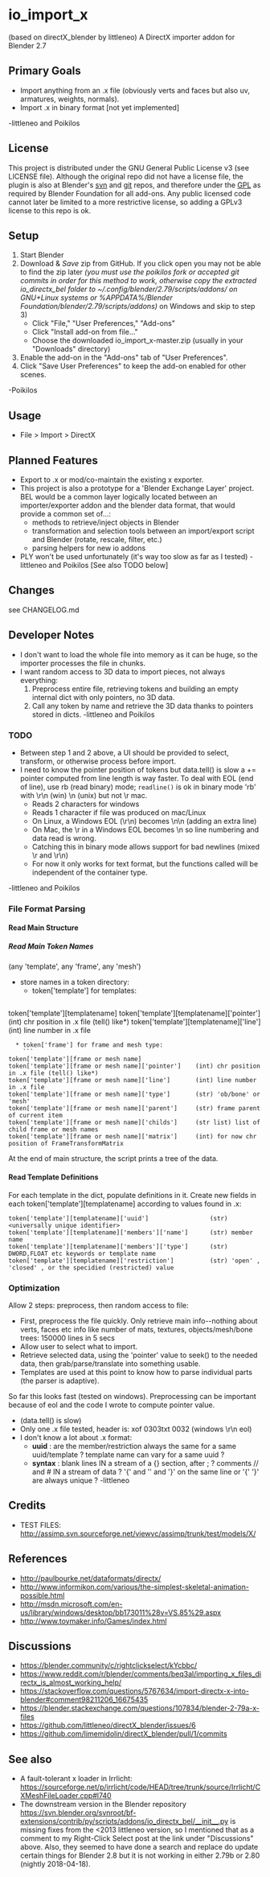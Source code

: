 # io_import_x
(based on directX_blender by littleneo)
A DirectX importer addon for Blender 2.7

## Primary Goals

* Import anything from an .x file
  (obviously verts and faces but also uv, armatures, weights, normals).
* Import .x in binary format [not yet implemented]

-littleneo and Poikilos

## License
This project is distributed under the GNU General Public License v3 (see
LICENSE file). Although the original repo did not have a license file,
the plugin is also at Blender's [svn](https://svn.blender.org/svnroot/bf-extensions/contrib/py/scripts/addons/io_directx_bel/)
and [git](https://git.blender.org/gitweb/gitweb.cgi/blender-addons-contrib.git/tree/refs/heads/blender2.7:/io_directx_bel)
repos, and therefore under the [GPL](https://git.blender.org/gitweb/gitweb.cgi/blender.git/tree/HEAD:/doc/license)
as required by Blender Foundation for all add-ons. Any public licensed
code cannot later be limited to a more restrictive license, so adding a
GPLv3 license to this repo is ok.

## Setup
1. Start Blender
2. Download & *Save* zip from GitHub. If you click open you may not be
   able to find the zip later _(you must use the poikilos fork or
   accepted git commits in order for this method to work, otherwise copy
   the extracted io_directx_bel folder to
   ~/.config/blender/2.79/scripts/addons/ on GNU+Linux systems or
   %APPDATA%/Blender Foundation/blender/2.79/scripts/addons)_ on Windows
   and skip to step 3)
   * Click "File," "User Preferences," "Add-ons"
   * Click "Install add-on from file..."
   * Choose the downloaded io_import_x-master.zip (usually in your
     "Downloads" directory)
3. Enable the add-on in the "Add-ons" tab of "User Preferences".
4. Click "Save User Preferences" to keep the add-on enabled for other
   scenes.

-Poikilos

## Usage
* File > Import > DirectX

## Planned Features
* Export to .x or mod/co-maintain the existing x exporter.
* This project is also a prototype for a 'Blender Exchange Layer'
  project. BEL would be a common layer logically located between an
  importer/exporter addon and the blender data format, that would
  provide a common set of...:
  * methods to retrieve/inject objects in Blender
  * transformation and selection tools between an import/export script
    and Blender (rotate, rescale, filter, etc.)
  * parsing helpers for new io addons
* PLY won't be used unfortunately (it's way too slow as far as I tested)
-littleneo and Poikilos
[See also TODO below]

## Changes
see CHANGELOG.md

## Developer Notes
* I don't want to load the whole file into memory as it can be huge, so
  the importer processes the file in chunks.
* I want random access to 3D data to import pieces, not always
  everything:
  1. Preprocess entire file, retrieving tokens and building an empty
     internal dict with only pointers, no 3D data.
  2. Call any token by name and retrieve the 3D data thanks to pointers
     stored in dicts.
-littleneo and Poikilos

### TODO
* Between step 1 and 2 above, a UI should be provided to select,
  transform, or otherwise process before import.
* I need to know the pointer position of tokens but data.tell() is slow
  a += pointer computed from line length is way faster. To deal with
  EOL (end of line), use rb (read binary) mode; `readline()` is ok in
  binary mode 'rb' with \r\n (win) \n (unix) but not \r mac.
  - Reads 2 characters for windows
  - Reads 1 character if file was produced on mac/Linux
  - On Linux, a Windows EOL (\r\n) becomes \n\n (adding an extra line)
  - On Mac, the \r in a Windows EOL becomes \n so line numbering and
    data read is wrong.
  - Catching this in binary mode allows support for bad newlines (mixed
    \r and \r\n)
  - For now it only works for text format, but the functions called will
    be independent of the container type.

-littleneo and Poikilos


### File Format Parsing

#### Read Main Structure

##### Read Main Token Names
(any 'template', any 'frame', any 'mesh')
* store names in a token directory:
  * token['template'] for templates:
    ```
token['template'][templatename]
token['template'][templatename]['pointer']          (int) chr position in .x file (tell() like*)
token['template'][templatename]['line']             (int) line number in .x file
```
  * token['frame'] for frame and mesh type:
    ```
token['template'][frame or mesh name]
token['template'][frame or mesh name]['pointer']    (int) chr position in .x file (tell() like*)
token['template'][frame or mesh name]['line']       (int) line number in .x file
token['template'][frame or mesh name]['type']       (str) 'ob/bone' or 'mesh'
token['template'][frame or mesh name]['parent']     (str) frame parent of current item
token['template'][frame or mesh name]['childs']     (str list) list of child frame or mesh names
token['template'][frame or mesh name]['matrix']     (int) for now chr position of FrameTransformMatrix
```

At the end of main structure, the script prints a tree of the data.

#### Read Template Definitions

For each template in the dict, populate definitions in it.
Create new fields in each token['template'][templatename]
according to values found in .x:
```
token['template'][templatename]['uuid']                 (str) <universally unique identifier>
token['template'][templatename]['members']['name']      (str) member name
token['template'][templatename]['members']['type']      (str) DWORD,FLOAT etc keywords or template name
token['template'][templatename]['restriction']          (str) 'open' , 'closed' , or the specidied (restricted) value
```

### Optimization
Allow 2 steps: preprocess, then random access to file:
* First, preprocess the file quickly. Only retrieve main info--nothing
  about verts, faces etc info like number of mats, textures,
  objects/mesh/bone trees: 150000 lines in 5 secs
* Allow user to select what to import.
* Retrieve selected data, using the 'pointer' value to seek() to the
  needed data, then grab/parse/translate into something usable.
* Templates are used at this point to know how to parse individual parts
  (the parser is adaptive).

So far this looks fast (tested on windows).
Preprocessing can be important because of eol and the code I wrote to
compute pointer value.
* (data.tell() is slow)
* Only one .x file tested, header is: xof 0303txt 0032 (windows \r\n eol)
* I don't know a lot about .x format:
  * **uuid** :
    are the member/restriction always the same for a same uuid/template ?
    template name can vary for a same uuid ?
  * **syntax** :
    blank lines IN a stream of a {} section, after ; ?
    comments // and # IN a stream of data ?
    '{' and '<something>' and '}' on the same line or '{' '}' are always unique ?
-littleneo

## Credits
* TEST FILES:
  <http://assimp.svn.sourceforge.net/viewvc/assimp/trunk/test/models/X/>

## References
* <http://paulbourke.net/dataformats/directx/>
* <http://www.informikon.com/various/the-simplest-skeletal-animation-possible.html>
* <http://msdn.microsoft.com/en-us/library/windows/desktop/bb173011%28v=VS.85%29.aspx>
* <http://www.toymaker.info/Games/index.html>

## Discussions
* <https://blender.community/c/rightclickselect/kYcbbc/>
* <https://www.reddit.com/r/blender/comments/beq3al/importing_x_files_directx_is_almost_working_help/>
* <https://stackoverflow.com/questions/5767634/import-directx-x-into-blender#comment98211206_16675435>
* <https://blender.stackexchange.com/questions/107834/blender-2-79a-x-files>
* <https://github.com/littleneo/directX_blender/issues/6>
* <https://github.com/limemidolin/directX_blender/pull/1/commits>

## See also
* A fault-tolerant x loader in Irrlicht:
  <https://sourceforge.net/p/irrlicht/code/HEAD/tree/trunk/source/Irrlicht/CXMeshFileLoader.cpp#l740>
* The downstream version in the Blender repository
  <https://svn.blender.org/svnroot/bf-extensions/contrib/py/scripts/addons/io_directx_bel/__init__.py>
  is missing fixes from the <2013 littleneo version, so I mentioned that
  as a comment to my Right-Click Select post at the link under
  "Discussions" above. Also, they seemed to have done a search and
  replace do update certain things for Blender 2.8 but it is not working
  in either 2.79b or 2.80 (nightly 2018-04-18).
